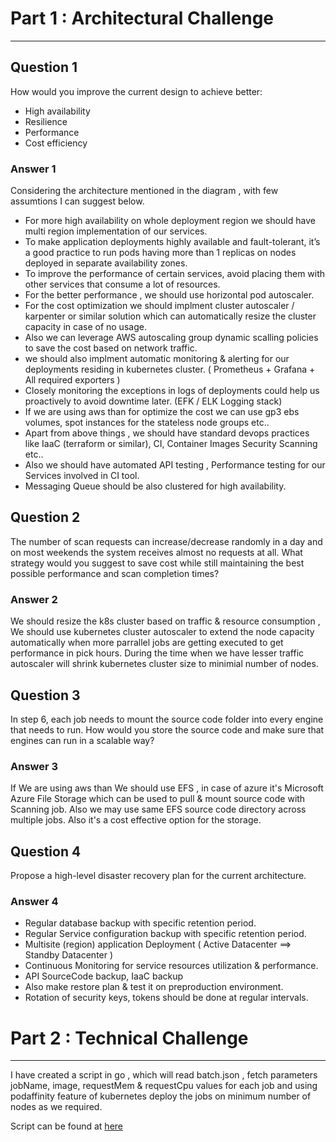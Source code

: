 # Part 1 : Architectural Challenge
---
## Question 1
How would you improve the current design to achieve better:
- High availability 
- Resilience  
- Performance
- Cost efficiency

### Answer 1
Considering the architecture mentioned in the diagram , with few assumtions I can suggest below.
 - For more high availability on whole deployment region we should have multi region implementation of our services.
 - To make application deployments highly available and fault-tolerant, it’s a good practice to run pods having more than 1 replicas on nodes deployed in separate availability zones. 
 - To improve the performance of certain services, avoid placing them with other services that consume a lot of resources.
 - For the better performance , we should use horizontal pod autoscaler.
 - For the cost optimization we should implment cluster autoscaler / karpenter or similar solution which can automatically resize the cluster capacity in case of no usage.
 - Also we can leverage AWS autoscaling group dynamic scalling policies to save the cost based on network traffic.
 - we should also implment automatic monitoring & alerting for our deployments residing in kubernetes cluster. ( Prometheus + Grafana + All required exporters )
 - Closely monitoring the exceptions in logs of deployments could help us proactively to avoid downtime later. (EFK / ELK Logging stack)
 - If we are using aws than for optimize the cost we can use gp3 ebs volumes, spot instances for the stateless node groups etc..
 - Apart from above things , we should have standard devops practices like IaaC (terraform or similar), CI, Container Images Security Scanning etc.. 
 - Also we should have automated API testing , Performance testing for our Services involved in CI tool.
 - Messaging Queue should be also clustered for high availability.



## Question 2

The number of scan requests can increase/decrease randomly in a day and on most weekends the system receives almost no requests at all.
What strategy would you suggest to save cost while still maintaining the best possible performance and scan completion times?

### Answer 2

We should resize the k8s cluster based on traffic & resource consumption , 
We should use kubernetes cluster autoscaler to extend the node capacity automatically when more parrallel jobs are getting executed to get performance in pick hours.
During the time when we have lesser traffic autoscaler will shrink kubernetes cluster size to minimial number of nodes.

## Question 3

In step 6, each job needs to mount the source code folder into every engine that needs to run. How would you store the source code and make sure that engines can run in a scalable way?

### Answer 3

If We are using aws than We should use EFS , in case of azure it's  Microsoft Azure File Storage which can be used to pull & mount source code with Scanning job. 
Also we may use same EFS source code directory across multiple jobs. Also it's a cost effective option for the storage.



## Question 4

Propose a high-level disaster recovery plan for the current architecture.

### Answer 4

- Regular database backup with specific retention period.
- Regular Service configuration backup with specific retention period.
- Multisite (region) application Deployment ( Active Datacenter ==> Standby Datacenter )
- Continuous Monitoring for service resources utilization & performance.
- API SourceCode backup, IaaC backup
- Also make restore plan & test it on preproduction environment.
- Rotation of security keys, tokens should be done at regular intervals.



# Part 2 : Technical Challenge
---
I have created a script in go , which will read batch.json , fetch parameters jobName, image, requestMem & requestCpu values for each job and using podaffinity feature of kubernetes deploy the jobs on minimum number of nodes as we required. 

Script can be found at [here](https://github.com/mkushal/k8sclient/tree/main/go-client)
